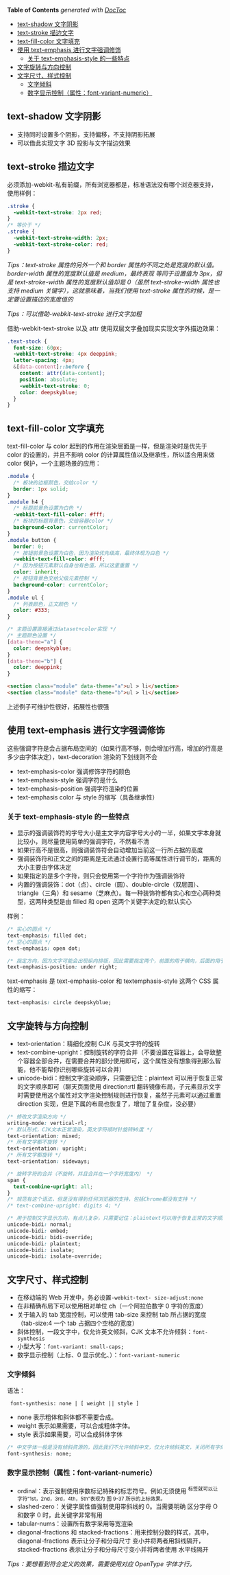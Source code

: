 <!-- START doctoc generated TOC please keep comment here to allow auto update -->
<!-- DON'T EDIT THIS SECTION, INSTEAD RE-RUN doctoc TO UPDATE -->
**Table of Contents**  *generated with [DocToc](https://github.com/thlorenz/doctoc)*

- [text-shadow 文字阴影](#text-shadow-%E6%96%87%E5%AD%97%E9%98%B4%E5%BD%B1)
- [text-stroke 描边文字](#text-stroke-%E6%8F%8F%E8%BE%B9%E6%96%87%E5%AD%97)
- [text-fill-color 文字填充](#text-fill-color-%E6%96%87%E5%AD%97%E5%A1%AB%E5%85%85)
- [使用 text-emphasis 进行文字强调修饰](#%E4%BD%BF%E7%94%A8-text-emphasis-%E8%BF%9B%E8%A1%8C%E6%96%87%E5%AD%97%E5%BC%BA%E8%B0%83%E4%BF%AE%E9%A5%B0)
  - [关于 text-emphasis-style 的一些特点](#%E5%85%B3%E4%BA%8E-text-emphasis-style-%E7%9A%84%E4%B8%80%E4%BA%9B%E7%89%B9%E7%82%B9)
- [文字旋转与方向控制](#%E6%96%87%E5%AD%97%E6%97%8B%E8%BD%AC%E4%B8%8E%E6%96%B9%E5%90%91%E6%8E%A7%E5%88%B6)
- [文字尺寸、样式控制](#%E6%96%87%E5%AD%97%E5%B0%BA%E5%AF%B8%E6%A0%B7%E5%BC%8F%E6%8E%A7%E5%88%B6)
  - [文字倾斜](#%E6%96%87%E5%AD%97%E5%80%BE%E6%96%9C)
  - [数字显示控制（属性：font-variant-numeric）](#%E6%95%B0%E5%AD%97%E6%98%BE%E7%A4%BA%E6%8E%A7%E5%88%B6%E5%B1%9E%E6%80%A7font-variant-numeric)

<!-- END doctoc generated TOC please keep comment here to allow auto update -->

## text-shadow 文字阴影

- 支持同时设置多个阴影，支持偏移，不支持阴影拓展
- 可以借此实现文字 3D 投影与文字描边效果

## text-stroke 描边文字

必须添加-webkit-私有前缀，所有浏览器都是，标准语法没有哪个浏览器支持，使用样例：

```css
.stroke {
  -webkit-text-stroke: 2px red;
}
/* 等价于 */
.stroke {
  -webkit-text-stroke-width: 2px;
  -webkit-text-stroke-color: red;
}
```

_Tips：text-stroke 属性的另外一个和 border 属性的不同之处是宽度的默认值。border-width 属性的宽度默认值是 medium，最终表现
等同于设置值为 3px，但是 text-stroke-width 属性的宽度默认值却是 0（虽然 text-stroke-width 属性也支持 medium 关键字），这就意味着，当我们使用 text-stroke 属性的时候，是一定要设置描边的宽度值的_

_Tips：可以借助-webkit-text-stroke 进行文字加粗_

借助-webkit-text-stroke 以及 attr 使用双层文字叠加现实实现文字外描边效果：

```css
.text-stock {
  font-size: 60px;
  -webkit-text-stroke: 4px deeppink;
  letter-spacing: 4px;
  &[data-content]::before {
    content: attr(data-content);
    position: absolute;
    -webkit-text-stroke: 0;
    color: deepskyblue;
  }
}
```

## text-fill-color 文字填充

text-fill-color 与 color 起到的作用在渲染层面是一样，但是渲染时是优先于 color 的设置的，并且不影响 color 的计算属性值以及继承性，所以适合用来做 color 保护，一个主题场景的应用：

```css
.module {
  /* 板块的边框颜色，交给color */
  border: 1px solid;
}
.module h4 {
  /* 标题前景色设置为白色 */
  -webkit-text-fill-color: #fff;
  /* 板块的标题背景色，交给容器color */
  background-color: currentColor;
}
.module button {
  border: 0;
  /* 按钮前景色设置为白色，因为渲染优先级高，最终体现为白色 */
  -webkit-text-fill-color: #fff;
  /* 因为按钮元素默认自身也有色值，所以这里重置 */
  color: inherit;
  /* 按钮背景色交给父级元素控制 */
  background-color: currentColor;
}
.module ul {
  /* 列表颜色，正文颜色 */
  color: #333;
}

/* 主题设置直接通过dataset+color实现 */
/* 主题颜色设置 */
[data-theme="a"] {
  color: deepskyblue;
}
[data-theme="b"] {
  color: deeppink;
}
```

```html
<section class="module" data-theme="a">ul > li</section>
<section class="module" data-theme="b">ul > li</section>
```

上述例子可维护性很好，拓展性也很强

## 使用 text-emphasis 进行文字强调修饰

这些强调字符是会占据布局空间的（如果行高不够，则会增加行高，增加的行高是多少由字体决定），text-decoration 渲染的下划线则不会

- text-emphasis-color 强调修饰字符的颜色
- text-emphasis-style 强调字符是什么
- text-emphasis-position 强调字符渲染的位置
- text-emphasis color 与 style 的缩写（具备继承性）

### 关于 text-emphasis-style 的一些特点

- 显示的强调装饰符的字号大小是主文字内容字号大小的一半，如果文字本身就比较小，则尽量使用简单的强调字符，不然看不清
- 如果行高不是很高，则强调装饰符会自动增加当前这一行所占据的高度
- 强调装饰符和正文之间的距离是无法通过设置行高等属性进行调节的，距离的大小主要由字体决定
- 如果指定的是多个字符，则只会使用第一个字符作为强调装饰符
- 内置的强调装饰：dot（点）、circle（圆）、double-circle（双层圆）、triangle（三角）和 sesame（芝麻点）。每一种装饰符都有实心和空心两种类型，这两种类型是由 filled 和 open 这两个关键字决定的;默认实心

样例：

```css
/* 实心的圆点 */
text-emphasis: filled dot;
/* 空心的圆点 */
text-emphasis: open dot;

/* 指定方向，因为文字可能会出现纵向排版，因此需要指定两个，前面的用于横向，后面的用于纵向排版 */
text-emphasis-position: under right;
```

text-emphasis 是 text-emphasis-color 和 textemphasis-style 这两个 CSS 属性的缩写：

```css
text-emphasis: circle deepskyblue;
```

## 文字旋转与方向控制

- text-orientation：精细化控制 CJK 与英文字符的旋转
- text-combine-upright：控制旋转的字符合并（不要设置在容器上，会导致整个容器全部合并，在需要合并的部分使用即可，这个属性没有想象得到那么智能，他不能帮你识别哪些旋转可以合并）
- unicode-bidi：控制文字渲染顺序，只需要记住：plaintext 可以用于恢复正常的文字顺序即可（聊天页面使用 direction:rtl 翻转镜像布局，子元素显示文字时需要使用这个属性对文字渲染控制规则进行恢复，虽然子元素可以通过重置 direction 实现，但是下属的布局也恢复了，增加了复杂度，没必要）

```css
/* 修改文字渲染方向 */
writing-mode: vertical-rl;
/* 默认形式，CJK文本正常渲染，英文字符顺时针旋转90度 */
text-orientation: mixed;
/* 所有文字都不旋转 */
text-orientation: upright;
/* 所有文字都旋转 */
text-orientation: sideways;

/* 旋转字符的合并（不旋转，并且合并在一个字符宽度内） */
span {
  text-combine-upright: all;
}
/* 规范有这个语法，但是没有得到任何浏览器的支持，包括Chrome都没有支持 */
/* text-combine-upright: digits 4; */

/* 用于控制文字显示方向，有点儿复杂，只需要记住：plaintext可以用于恢复正常的文字顺序即可 */
unicode-bidi: normal;
unicode-bidi: embed;
unicode-bidi: bidi-override;
unicode-bidi: plaintext;
unicode-bidi: isolate;
unicode-bidi: isolate-override;
```

## 文字尺寸、样式控制

- 在移动端的 Web 开发中，务必设置`-webkit-text- size-adjust:none`
- 在非精确布局下可以使用相对单位 ch（一个阿拉伯数字 0 字符的宽度）
- 关于输入的 tab 宽度控制，可以使用 tab-size 来控制 tab 所占据的宽度（tab-size:4 一个 tab 占据四个空格的宽度）
- 斜体控制，一段文字中，仅允许英文倾斜，CJK 文本不允许倾斜：`font-synthesis`
- 小型大写：`font-variant: small-caps;`
- 数字显示控制（上标、0 显示优化、）：`font-variant-numeric`

### 文字倾斜

语法：

` font-synthesis: none | [ weight || style ]`

- none 表示粗体和斜体都不需要合成。
- weight 表示如果需要，可以合成粗体字体。
- style 表示如果需要，可以合成斜体字体

```css
/* 中文字体一般是没有倾斜资源的，因此我们不允许倾斜中文，仅允许倾斜英文，关闭所有字体合成 */
font-synthesis: none;
```

### 数字显示控制（属性：font-variant-numeric）

- ordinal：表示强制使用序数标记特殊的标志符号。例如无须使用 <sup>标签就可以让字符“1st，2nd，3rd，4th，5th”表现为 图 9-37 所示的上标效果。
- slashed-zero：关键字属性值强制使用带斜线的 0。当需要明确 区分字母 O 和数字 0 时，此关键字非常有用
- tabular-nums：设置所有数字采用等宽渲染
- diagonal-fractions 和 stacked-fractions：用来控制分数的样式，其中，diagonal-fractions 表示让分子和分母尺寸 变小并将两者用斜线隔开，stacked-fractions 表示让分子和分母尺寸变小并将两者使用 水平线隔开

_Tips：要想看到符合定义的效果，需要使用对应 OpenType 字体才行。_
